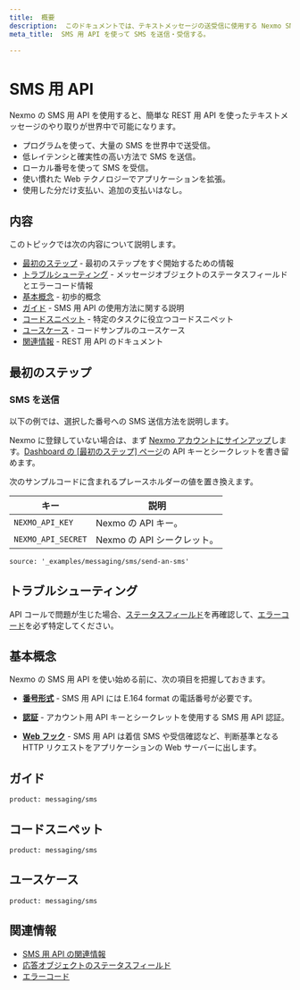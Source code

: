 ```yaml
---
title:  概要
description:  このドキュメントでは、テキストメッセージの送受信に使用する Nexmo SMS 用 API に関する情報を掲載しています。
meta_title:  SMS 用 API を使って SMS を送信・受信する。

---
```



SMS 用 API
=========

Nexmo の SMS 用 API を使用すると、簡単な REST 用 API を使ったテキストメッセージのやり取りが世界中で可能になります。

* プログラムを使って、大量の SMS を世界中で送受信。
* 低レイテンシと確実性の高い方法で SMS を送信。
* ローカル番号を使って SMS を受信。
* 使い慣れた Web テクノロジーでアプリケーションを拡張。
* 使用した分だけ支払い、追加の支払いはなし。

内容
---

このトピックでは次の内容について説明します。

* [最初のステップ](#getting-started) - 最初のステップをすぐ開始するための情報
* [トラブルシューティング](#troubleshooting) - メッセージオブジェクトのステータスフィールドとエラーコード情報
* [基本概念](#concepts) - 初歩的概念
* [ガイド](#guides) - SMS 用 API の使用方法に関する説明
* [コードスニペット](#code-snippets) - 特定のタスクに役立つコードスニペット
* [ユースケース](#use-cases) - コードサンプルのユースケース
* [関連情報](#reference) - REST 用 API のドキュメント

最初のステップ
-------

### SMS を送信

以下の例では、選択した番号への SMS 送信方法を説明します。

Nexmo に登録していない場合は、まず [Nexmo アカウントにサインアップ](https://ui.idp.vonage.com/ui/auth/registration?icid=tryitfree_adpdocs_nexmodashbdfreetrialsignup_inpagelink)します。[Dashboard の [最初のステップ] ページ](https://dashboard.nexmo.com/getting-started-guide)の API キーとシークレットを書き留めます。

次のサンプルコードに含まれるプレースホルダーの値を置き換えます。

キー | 説明
-- | --
`NEXMO_API_KEY` | Nexmo の API キー。
`NEXMO_API_SECRET` | Nexmo の API シークレット。

```code_snippets
source: '_examples/messaging/sms/send-an-sms'
```

トラブルシューティング
-----------

API コールで問題が生じた場合、[ステータスフィールド](/messaging/sms/guides/troubleshooting-sms)を再確認して、[エラーコード](/messaging/sms/guides/troubleshooting-sms#sms-api-error-codes)を必ず特定してください。

基本概念
----

Nexmo の SMS 用 API を使い始める前に、次の項目を把握しておきます。

* **[番号形式](/voice/voice-api/guides/numbers)** - SMS 用 API には E.164 format の電話番号が必要です。

* **[認証](/concepts/guides/authentication)** - アカウント用 API キーとシークレットを使用する SMS 用 API 認証。

* **[Web フック](/concepts/guides/webhooks)** - SMS 用 API は着信 SMS や受信確認など、判断基準となる HTTP リクエストをアプリケーションの Web サーバーに出します。

ガイド
---

```concept_list
product: messaging/sms
```

コードスニペット
--------

```code_snippet_list
product: messaging/sms
```

ユースケース
------

```use_cases
product: messaging/sms
```

関連情報
----

* [SMS 用 API の関連情報](/api/sms)
* [応答オブジェクトのステータスフィールド](/messaging/sms/guides/troubleshooting-sms)
* [エラーコード](/messaging/sms/guides/troubleshooting-sms#sms-api-error-codes)

